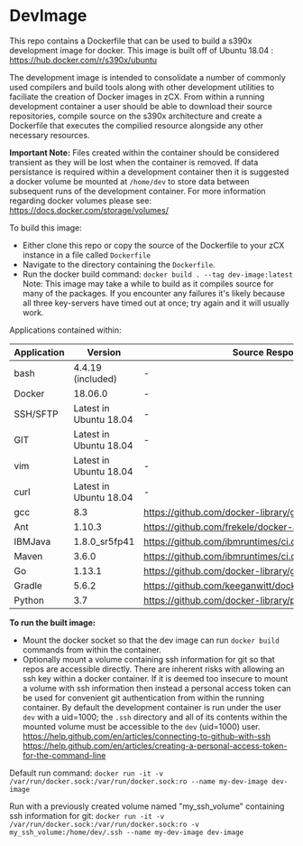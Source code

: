 # DevImage
This repo contains a Dockerfile that can be used to build a s390x development image for docker. This image is built off of Ubuntu 18.04 :
https://hub.docker.com/r/s390x/ubuntu

The development image is intended to consolidate a number of commonly used compilers and build tools along with other development utilities to faciliate the creation of Docker images in zCX. From within a running development container a user should be able to download their source repositories, compile source on the s390x architecture and create a Dockerfile that executes the compilied resource alongside any other necessary resources.

**Important Note:** Files created within the container should be considered transient as they will be lost when the container is removed. If data persistance is required within a development container then it is suggested a docker volume be mounted at `/home/dev` to store data between subsequent runs of the development container. For more information regarding docker volumes please see: 
https://docs.docker.com/storage/volumes/

To build this image: 
- Either clone this repo or copy the source of the Dockerfile to your zCX instance in a file called `Dockerfile`
- Navigate to the directory containing the `Dockerfile`.
- Run the docker build command:
`docker build . --tag dev-image:latest`
Note: This image may take a while to build as it compiles source for many of the packages. If you encounter any failures it's likely because all three key-servers have timed out at once; try again and it will usually work.

Applications contained within:

| Application | Version | Source Respository |
|--------|--------------|--------------------|
| bash | 4.4.19 (included) | - |
| Docker | 18.06.0 | - |
| SSH/SFTP | Latest in Ubuntu 18.04 | - |
| GIT | Latest in Ubuntu 18.04 | - |
| vim | Latest in Ubuntu 18.04 | - |
| curl | Latest in Ubuntu 18.04 | - |
| gcc | 8.3 | https://github.com/docker-library/gcc |
| Ant | 1.10.3 | https://github.com/frekele/docker-ant |
| IBMJava | 1.8.0_sr5fp41 | https://github.com/ibmruntimes/ci.docker/tree/master/ibmjava |
| Maven | 3.6.0 | https://github.com/ibmruntimes/ci.docker/tree/master/ibmjava |
| Go | 1.13.1 | https://github.com/docker-library/golang |
| Gradle | 5.6.2 | https://github.com/keeganwitt/docker-gradle |
| Python | 3.7 | https://github.com/docker-library/python |

**To run the built image:**
- Mount the docker socket so that the dev image can run `docker build` commands from within the container.
- Optionally mount a volume containing ssh information for git so that repos are accessible directly. There are inherent risks with allowing an ssh key within a docker container. If it is deemed too insecure to mount a volume with ssh information then instead a personal access token can be used for convenient git authentication from within the running container. By default the development container is run under the user `dev` with a uid=1000; the `.ssh` directory and all of its contents within the mounted volume must be accessible to the `dev` (uid=1000) user.
https://help.github.com/en/articles/connecting-to-github-with-ssh
https://help.github.com/en/articles/creating-a-personal-access-token-for-the-command-line

Default run command:
`docker run -it -v /var/run/docker.sock:/var/run/docker.sock:ro --name my-dev-image dev-image`

Run with a previously created volume named "my_ssh_volume" containing ssh information for git:
`docker run -it -v /var/run/docker.sock:/var/run/docker.sock:ro -v my_ssh_volume:/home/dev/.ssh --name my-dev-image dev-image`


